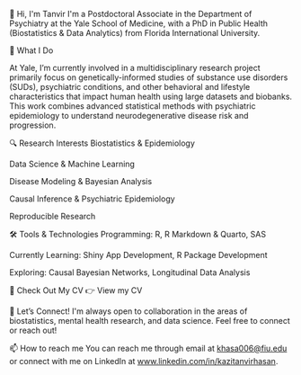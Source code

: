 👋 Hi, I'm Tanvir
I'm a Postdoctoral Associate in the Department of Psychiatry at the Yale School of Medicine, with a PhD in Public Health (Biostatistics & Data Analytics) from Florida International University.

🧠 What I Do

At Yale, I’m currently involved in a multidisciplinary research project primarily focus on genetically-informed studies of substance use disorders (SUDs), psychiatric conditions, and other behavioral and lifestyle characteristics that impact human health using large datasets and biobanks. This work combines advanced statistical methods with psychiatric epidemiology to understand neurodegenerative disease risk and progression.

🔍 Research Interests
Biostatistics & Epidemiology

Data Science & Machine Learning

Disease Modeling & Bayesian Analysis

Causal Inference & Psychiatric Epidemiology

Reproducible Research

🛠️ Tools & Technologies
Programming: R, R Markdown & Quarto, SAS

Currently Learning: Shiny App Development, R Package Development

Exploring: Causal Bayesian Networks, Longitudinal Data Analysis

📄 Check Out My CV
👉 View my CV

🤝 Let’s Connect!
I'm always open to collaboration in the areas of biostatistics, mental health research, and data science. Feel free to connect or reach out!

📫 How to reach me
You can reach me through email at khasa006@fiu.edu or connect with me on LinkedIn at www.linkedin.com/in/kazitanvirhasan.
